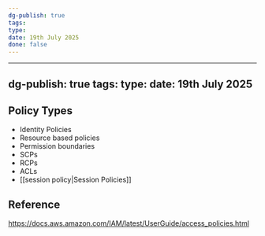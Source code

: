 ```yaml
---
dg-publish: true
tags: 
type: 
date: 19th July 2025
done: false
---
```


---
dg-publish: true
tags: 
type: 
date: 19th July 2025
---
## Policy Types
- Identity Policies
- Resource based policies
- Permission boundaries
- SCPs
- RCPs
- ACLs
- [[session policy|Session Policies]]
## Reference
https://docs.aws.amazon.com/IAM/latest/UserGuide/access_policies.html